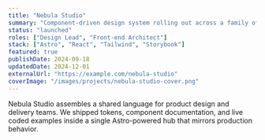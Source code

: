 ```yaml
---
title: "Nebula Studio"
summary: "Component-driven design system rolling out across a family of SaaS brands with adaptive theming and accessibility baked in."
status: "launched"
roles: ["Design Lead", "Front-end Architect"]
stack: ["Astro", "React", "Tailwind", "Storybook"]
featured: true
publishDate: 2024-09-18
updatedDate: 2024-12-01
externalUrl: "https://example.com/nebula-studio"
coverImage: "/images/projects/nebula-studio-cover.png"
---
```


Nebula Studio assembles a shared language for product design and delivery teams. We shipped tokens, component documentation, and live coded examples inside a single Astro-powered hub that mirrors production behavior.
